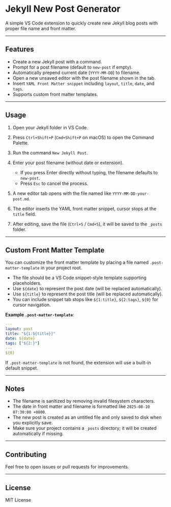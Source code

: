# Jekyll New Post Generator

A simple VS Code extension to quickly create new Jekyll blog posts with proper file name and front matter.

---

## Features

* Create a new Jekyll post with a command.
* Prompt for a post filename (default to `new-post` if empty).
* Automatically prepend current date (`YYYY-MM-DD`) to filename.
* Open a new unsaved editor with the post filename shown in the tab.
* Insert `YAML Front Matter snippet` including `layout`, `title`, `date`, and `tags`.
* Supports custom front matter templates.

---

## Usage

1. Open your Jekyll folder in VS Code.
2. Press `Ctrl+Shift+P` (`Cmd+Shift+P` on macOS) to open the Command Palette.
3. Run the command `New Jekyll Post`.
4. Enter your post filename (without date or extension).

   * If you press Enter directly without typing, the filename defaults to `new-post`.
   * Press `Esc` to cancel the process.

5. A new editor tab opens with the file named like `YYYY-MM-DD-your-post.md`.
6. The editor inserts the YAML front matter snippet, cursor stops at the `title` field.
7. After editing, save the file (`Ctrl+S` / `Cmd+S`), it will be saved to the `_posts` folder.

---

## Custom Front Matter Template

You can customize the front matter template by placing a file named `.post-matter-template` in your project root.

* The file should be a VS Code snippet-style template supporting placeholders.
* Use `${date}` to represent the post date (will be replaced automatically).
* Use `${title}` to represent the post title (will be replaced automatically).
* You can include snippet tab stops like `${1:title}`, `${2:tags}`, `${0}` for cursor navigation.

**Example `.post-matter-template`**:

```yaml
---
layout: post
title: "${1:${title}}"
date: ${date}
tags: ["${2:}"]
---
${0}
```

If `.post-matter-template` is not found, the extension will use a built-in default snippet.

---

## Notes

* The filename is sanitized by removing invalid filesystem characters.
* The date in front matter and filename is formatted like `2025-08-10 07:30:00 +0800`.
* The new post is created as an untitled file and only saved to disk when you explicitly save.
* Make sure your project contains a `_posts` directory; it will be created automatically if missing.

---

## Contributing

Feel free to open issues or pull requests for improvements.

---

## License

MIT License
